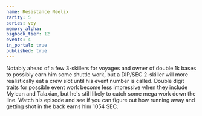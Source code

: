 ```yaml
---
name: Resistance Neelix
rarity: 5
series: voy
memory_alpha:
bigbook_tier: 12
events: 4
in_portal: true
published: true
---
```


Notably ahead of a few 3-skillers for voyages and owner of double 1k bases to possibly earn him some shuttle work, but a DIP/SEC 2-skiller will more realistically eat a crew slot until his event number is called. Double digit traits for possible event work become less impressive when they include Mylean and Talaxian, but he's still likely to catch some mega work down the line. Watch his episode and see if you can figure out how running away and getting shot in the back earns him 1054 SEC.
